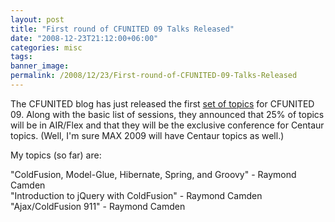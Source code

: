 ```yaml
---
layout: post
title: "First round of CFUNITED 09 Talks Released"
date: "2008-12-23T21:12:00+06:00"
categories: misc 
tags: 
banner_image: 
permalink: /2008/12/23/First-round-of-CFUNITED-09-Talks-Released
---
```


The CFUNITED blog has just released the first <a href="http://cfunited.com/blog/index.cfm/2008/12/23/Topics-Announced-for-2009--Happy-Holidays">set of topics</a> for CFUNITED 09. Along with the basic list of sessions, they announced that 25% of topics will be in AIR/Flex and that they will be the exclusive conference for Centaur topics. (Well, I'm sure MAX 2009 will have Centaur topics as well.) 

My topics (so far) are:

"ColdFusion, Model-Glue, Hibernate, Spring, and Groovy" - Raymond Camden<br />
"Introduction to jQuery with ColdFusion" - Raymond Camden<br />
"Ajax/ColdFusion 911" - Raymond Camden